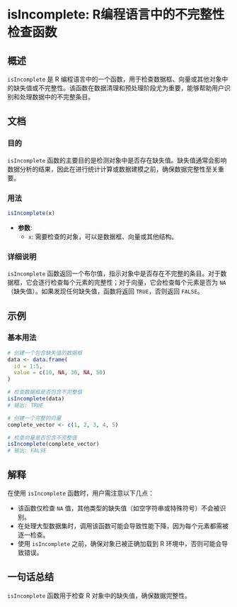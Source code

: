 <!--
Meta Description: # isIncomplete: R编程语言中的不完整性检查函数 ## 概述 `isIncomplete` 是 R 编程语言中的一个函数，用于检查数据框、向量或其他对象中的缺失值或不完整性。该函数在数据清理和预处理阶段尤为重要，能够帮助用户识别和处理数据中的不完整条目。 ## 文档 ### 目的 `i...
Meta Keywords: isincomplete, data, true, false, complete_vector
-->

# isIncomplete: R编程语言中的不完整性检查函数

## 概述
`isIncomplete` 是 R 编程语言中的一个函数，用于检查数据框、向量或其他对象中的缺失值或不完整性。该函数在数据清理和预处理阶段尤为重要，能够帮助用户识别和处理数据中的不完整条目。

## 文档
### 目的
`isIncomplete` 函数的主要目的是检测对象中是否存在缺失值。缺失值通常会影响数据分析的结果，因此在进行统计计算或数据建模之前，确保数据完整性至关重要。

### 用法
```R
isIncomplete(x)
```
- **参数**:
  - `x`: 需要检查的对象，可以是数据框、向量或其他结构。

### 详细说明
`isIncomplete` 函数返回一个布尔值，指示对象中是否存在不完整的条目。对于数据框，它会逐行检查每个元素的完整性；对于向量，它会检查每个元素是否为 `NA`（缺失值）。如果发现任何缺失值，函数将返回 `TRUE`，否则返回 `FALSE`。

## 示例
### 基本用法
```R
# 创建一个包含缺失值的数据框
data <- data.frame(
  id = 1:5,
  value = c(10, NA, 30, NA, 50)
)

# 检查数据框是否包含不完整值
isIncomplete(data)
# 输出: TRUE

# 创建一个完整的向量
complete_vector <- c(1, 2, 3, 4, 5)

# 检查向量是否包含不完整值
isIncomplete(complete_vector)
# 输出: FALSE
```

## 解释
在使用 `isIncomplete` 函数时，用户需注意以下几点：
- 该函数仅检查 `NA` 值，其他类型的缺失值（如空字符串或特殊符号）不会被识别。
- 在处理大型数据集时，调用该函数可能会导致性能下降，因为每个元素都需被逐一检查。
- 使用 `isIncomplete` 之前，确保对象已被正确加载到 R 环境中，否则可能会导致错误。

## 一句话总结
`isIncomplete` 函数用于检查 R 对象中的缺失值，确保数据完整性。